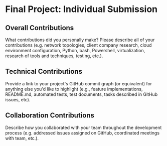# Final Project: Individual Submission

## Overall Contributions

What contributions did you personally make? Please describe all of your contributions (e.g. network topologies, client company research, cloud environment configuration, Python, bash, Powershell, virtualization, research of tools and techniques, testing, etc.).

## Technical Contributions

Provide a link to your project's GitHub commit graph (or equivalent) for anything else you'd like to highlight (e.g., feature implementations, README.md, automated tests, test documents, tasks described in GitHub issues, etc).

## Collaboration Contributions

Describe how you collaborated with your team throughout the development process (e.g. addressed issues assigned on GitHub, coordinated meetings with team, etc.).
